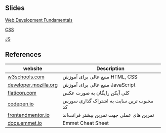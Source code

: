 ## Slides

[Web Development Fundamentals](https://docs.google.com/presentation/d/1So3B319k9YpjutCm2YmTk8JBRG5zGhSAU3okY726Vuw/edit?usp=sharing)

[CSS](https://mm.tt/app/map/2827455013?t=Lmjv2cmPp1)

[JS](https://mm.tt/app/map/2852545263?t=Jqy2FYeyvZ)

## References

| website                                                | Description                              |
| ------------------------------------------------------ | ---------------------------------------- |
| [w3schools.com](https://w3schools.com)                 | منبع عالی برای آموزش HTML, CSS           |
| [developer.mozilla.org](https://developer.mozilla.org) | منبع عالی برای آموزش JavaScript          |
| [flaticon.com](https://flaticon.com)                   | کلی آیکن رایگان به صورت عکس              |
| [codepen.io](https://codepen.io)                       | محبوب ترین سایت به اشتراک گذاری سورس کد  |
| [frontendmentor.io](https://frontendmentor.io)         | تمرین های عملی جهت تمرین بیشتر فرانت‌اند |
| [docs.emmet.io](https://docs.emmet.io/cheat-sheet/)    | Emmet Cheat Sheet                        |
